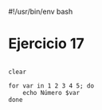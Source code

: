 #!/usr/bin/env bash
# Ejercicio 17
<pre>
<code>
clear

for var in 1 2 3 4 5; do
	echo Número $var
done
</pre>
</code>